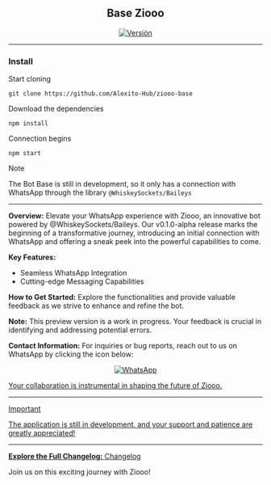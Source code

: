 <h2 align="center">Base Ziooo</h2>

<p align="center">
  <a href="#"><img title="Versión" src="https://img.shields.io/badge/v0.1.0%20alpha-status?logo=github&label=GitHub&color=green"></a>
</p>

---

### Install
Start cloning
```
git clone https://github.com/Alexito-Hub/ziooo-base
```
Download the dependencies
```
npm install
```
Connection begins
```
npm start
```

> [!NOTE]
> The Bot Base is still in development, so it only has a connection with WhatsApp through the library `@WhiskeySockets/Baileys`

---

**Overview:**
Elevate your WhatsApp experience with Ziooo, an innovative bot powered by @WhiskeySockets/Baileys. Our v0.1.0-alpha release marks the beginning of a transformative journey, introducing an initial connection with WhatsApp and offering a sneak peek into the powerful capabilities to come.

**Key Features:**
- Seamless WhatsApp Integration
- Cutting-edge Messaging Capabilities

**How to Get Started:**
Explore the functionalities and provide valuable feedback as we strive to enhance and refine the bot.

**Note:** This preview version is a work in progress. Your feedback is crucial in identifying and addressing potential errors.

**Contact Information:**
For inquiries or bug reports, reach out to us on WhatsApp by clicking the icon below:
<p align="center"><a href="https://wa.me/message/PVTY25VFG5RNI1"><img title="WhatsApp" src="https://img.shields.io/badge/WhatsApp-status?logo=whatsapp&label=WhatsApp&color=green"</a></p>

Your collaboration is instrumental in shaping the future of Ziooo.

---

> [!IMPORTANT]
> The application is still in development, and your support and patience are greatly appreciated!

---

**Explore the Full Changelog:** [Changelog](https://github.com/Alexito-Hub/ziooo-base/commits/v0.1.0-alpha)

Join us on this exciting journey with Ziooo!

